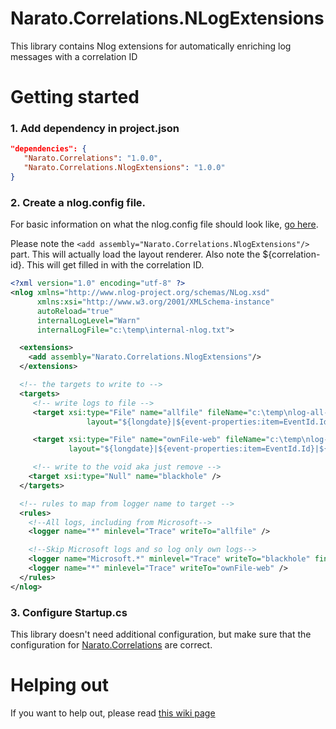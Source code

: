 # Narato.Correlations.NLogExtensions
This library contains Nlog extensions for automatically enriching log messages with a correlation ID

Getting started
==========
### 1. Add dependency in project.json

```json
"dependencies": {
   "Narato.Correlations": "1.0.0",
   "Narato.Correlations.NlogExtensions": "1.0.0" 
}
```

### 2. Create a nlog.config file.
For basic information on what the nlog.config file should look like, [go here](https://github.com/NLog/NLog/wiki/Configuration-file).

Please note the `<add assembly="Narato.Correlations.NlogExtensions"/>` part. This will actually load the layout renderer.
Also note the ${correlation-id}. This will get filled in with the correlation ID.
```xml
<?xml version="1.0" encoding="utf-8" ?>
<nlog xmlns="http://www.nlog-project.org/schemas/NLog.xsd"
      xmlns:xsi="http://www.w3.org/2001/XMLSchema-instance"
      autoReload="true"
      internalLogLevel="Warn"
      internalLogFile="c:\temp\internal-nlog.txt">

  <extensions>
    <add assembly="Narato.Correlations.NlogExtensions"/>
  </extensions>

  <!-- the targets to write to -->
  <targets>
     <!-- write logs to file -->
     <target xsi:type="File" name="allfile" fileName="c:\temp\nlog-all-${shortdate}.log"
                 layout="${longdate}|${event-properties:item=EventId.Id}|${logger}|${uppercase:${level}}|${message} ${exception}" />

     <target xsi:type="File" name="ownFile-web" fileName="c:\temp\nlog-own-${shortdate}.log"
             layout="${longdate}|${event-properties:item=EventId.Id}|${logger}|${uppercase:${level}}|  ${message} ${exception}|correlation ID: ${correlation-id}" />

     <!-- write to the void aka just remove -->
    <target xsi:type="Null" name="blackhole" />
  </targets>

  <!-- rules to map from logger name to target -->
  <rules>
    <!--All logs, including from Microsoft-->
    <logger name="*" minlevel="Trace" writeTo="allfile" />

    <!--Skip Microsoft logs and so log only own logs-->
    <logger name="Microsoft.*" minlevel="Trace" writeTo="blackhole" final="true" />
    <logger name="*" minlevel="Trace" writeTo="ownFile-web" />
  </rules>
</nlog>
```

### 3. Configure Startup.cs
This library doesn't need additional configuration, but make sure that the configuration for [Narato.Correlations](https://github.com/Narato/Narato.Correlations) are correct.

# Helping out

If you want to help out, please read [this wiki page](https://github.com/Narato/Narato.Correlations.NlogExtensions/wiki/Helping-out)